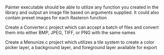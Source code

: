 Painter executable should be able to utilize any function you created in the library and output an image file based on arguments supplied. It could also contain preset images for each Rasteron function

Create a Converter.c project which can accept a batch of files and convert them into either BMP, JPEG, TIFF, or PNG with the same names

Create a Menunize.c project which utilizes a tile system to create a color picker layer, a background layer, and foreground layer available for export
